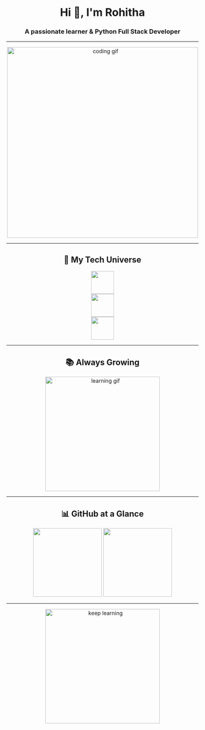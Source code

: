 <h1 align="center">Hi 👋, I'm Rohitha</h1>
<h3 align="center">A passionate learner & Python Full Stack Developer</h3>

---

<!-- Center Coding GIF Banner -->
<p align="center">
  <img src="https://media.giphy.com/media/qgQUggAC3Pfv687qPC/giphy.gif" width="500" alt="coding gif"/>
</p>

---

<!-- Tech Stack as one visual story -->
<h2 align="center">🚀 My Tech Universe</h2>
<p align="center">
  <!-- Frontend -->
  <img src="https://skillicons.dev/icons?i=html,css,js,react" height="60" />
  <br/>
  <!-- Backend -->
  <img src="https://skillicons.dev/icons?i=python,django,flask,nodejs" height="60" />
  <br/>
  <!-- Database + Tools -->
  <img src="https://skillicons.dev/icons?i=mysql,postgres,mongodb,git,github,vscode" height="60" />
</p>

---

<!-- Learning Mindset -->
<h2 align="center">📚 Always Growing</h2>
<p align="center">
  <img src="https://media.giphy.com/media/26tn33aiTi1jkl6H6/giphy.gif" width="300" alt="learning gif"/>
</p>

---

<!-- GitHub Stats in One Place -->
<h2 align="center">📊 GitHub at a Glance</h2>
<p align="center">
  <img src="https://github-readme-stats.vercel.app/api?username=Rohitha-Modepalli&show_icons=true&theme=tokyonight" height="180"/>
  <img src="https://github-readme-streak-stats.herokuapp.com/?user=Rohitha-Modepalli&theme=tokyonight" height="180"/>
</p>

---

<!-- Closing Animation -->
<p align="center">
  <img src="https://media.giphy.com/media/l0MYt5jPR6QX5pnqM/giphy.gif" width="300" alt="keep learning"/>
</p>
